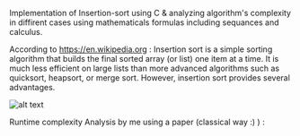 Implementation of Insertion-sort using C & analyzing algorithm's complexity in diffirent cases using mathematicals formulas including sequances and calculus.

According to https://en.wikipedia.org : Insertion sort is a simple sorting algorithm that builds the final sorted array (or list) one item at a time. It is much less efficient on large lists than more advanced algorithms such as quicksort, heapsort, or merge sort. However, insertion sort provides several advantages.

![alt text](https://upload.wikimedia.org/wikipedia/commons/4/42/Insertion_sort.gif)

Runtime complexity Analysis by me using a paper (classical way :) ) :
